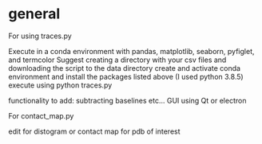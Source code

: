 # general

For using traces.py 

  Execute in a conda environment with pandas, matplotlib, seaborn, pyfiglet, and termcolor
  Suggest creating a directory with your csv files and downloading the script to the data directory
  create and activate conda environment and install the packages listed above (I used python 3.8.5)
  execute using python traces.py
  
  functionality to add: 
    subtracting baselines etc...
    GUI using Qt or electron

For contact_map.py 
  
  edit for distogram or contact map for pdb of interest
  
